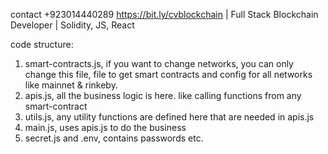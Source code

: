 contact +923014440289 https://bit.ly/cvblockchain | Full Stack Blockchain Developer | Solidity, JS, React

code structure:
1. smart-contracts.js, if you want to change networks, you can only change this file, file to get smart contracts and config for all networks like mainnet & rinkeby.
2. apis.js, all the business logic is here. like calling functions from any smart-contract
3. utils.js, any utility functions are defined here that are needed in apis.js
4. main.js, uses apis.js to do the business
5. secret.js and .env, contains passwords etc.